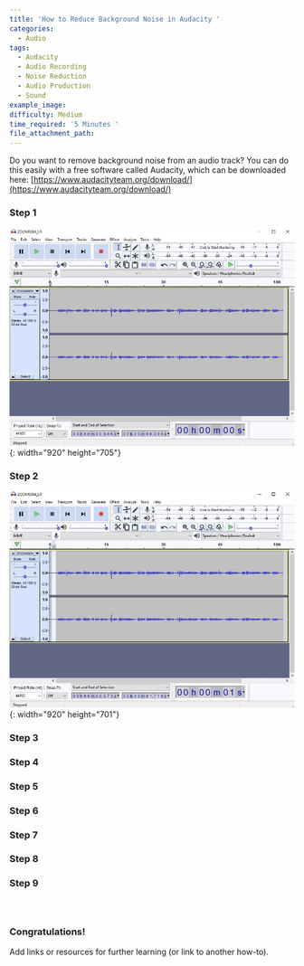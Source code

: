 ```yaml
---
title: 'How to Reduce Background Noise in Audacity '
categories:
  - Audio
tags:
  - Audacity
  - Audio Recording
  - Noise Reduction
  - Audio Production
  - Sound
example_image:
difficulty: Medium
time_required: '5 Minutes '
file_attachment_path:
---
```


Do you want to remove background noise from an audio track? You can do this easily with a free software called Audacity, which can be downloaded here:&nbsp;[https://www.audacityteam.org/download/](https://www.audacityteam.org/download/)

### Step 1

![](/uploads/how-to-reduce-noise-in-audacity/1.JPG){: width="920" height="705"}

### Step 2

![](/uploads/how-to-reduce-noise-in-audacity/2.JPG){: width="920" height="701"}

### Step 3

### Step 4

### Step 5

### Step 6

### Step 7

### Step 8

### Step 9

### &nbsp;

### Congratulations\!

Add links or resources for further learning (or link to another how-to).
